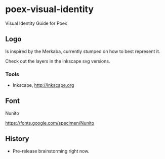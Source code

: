 # poex-visual-identity

Visual Identity Guide for Poex

## Logo

Is inspired by the Merkaba, currently stumped on how to best represent it.

Check out the layers in the inkscape svg versions.

### Tools

- Inkscape, http://inkscape.org

## Font

Nunito

https://fonts.google.com/specimen/Nunito

## History

- Pre-release brainstorming right now.
